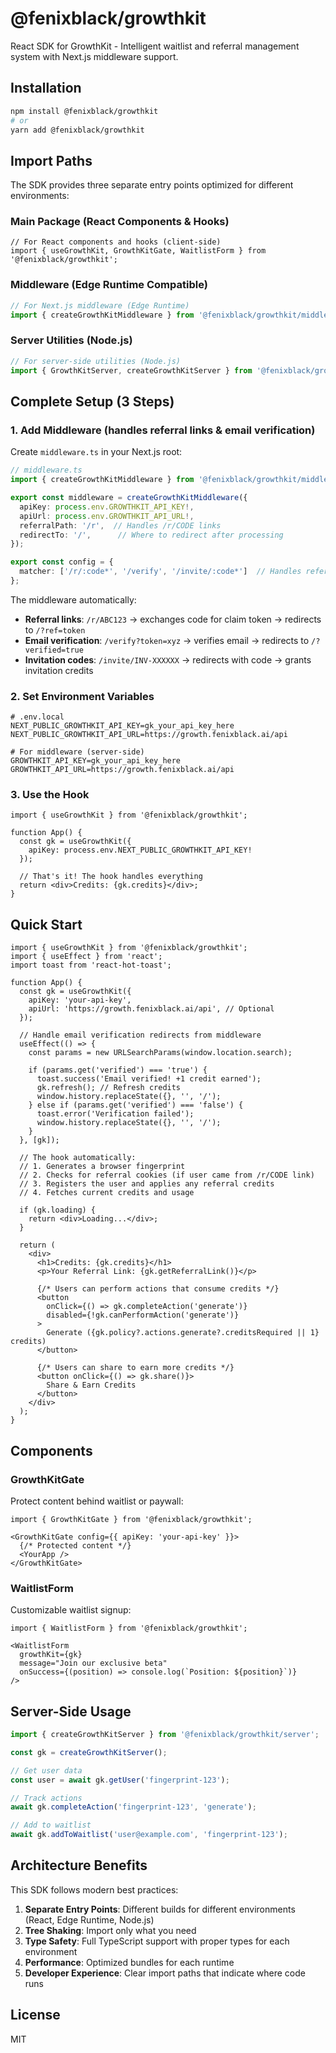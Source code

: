 # @fenixblack/growthkit

React SDK for GrowthKit - Intelligent waitlist and referral management system with Next.js middleware support.

## Installation

```bash
npm install @fenixblack/growthkit
# or
yarn add @fenixblack/growthkit
```

## Import Paths

The SDK provides three separate entry points optimized for different environments:

### Main Package (React Components & Hooks)
```tsx
// For React components and hooks (client-side)
import { useGrowthKit, GrowthKitGate, WaitlistForm } from '@fenixblack/growthkit';
```

### Middleware (Edge Runtime Compatible)
```ts
// For Next.js middleware (Edge Runtime)
import { createGrowthKitMiddleware } from '@fenixblack/growthkit/middleware';
```

### Server Utilities (Node.js)
```ts
// For server-side utilities (Node.js)
import { GrowthKitServer, createGrowthKitServer } from '@fenixblack/growthkit/server';
```

## Complete Setup (3 Steps)

### 1. Add Middleware (handles referral links & email verification)

Create `middleware.ts` in your Next.js root:

```ts
// middleware.ts
import { createGrowthKitMiddleware } from '@fenixblack/growthkit/middleware';

export const middleware = createGrowthKitMiddleware({
  apiKey: process.env.GROWTHKIT_API_KEY!,
  apiUrl: process.env.GROWTHKIT_API_URL!,
  referralPath: '/r',  // Handles /r/CODE links
  redirectTo: '/',      // Where to redirect after processing
});

export const config = {
  matcher: ['/r/:code*', '/verify', '/invite/:code*']  // Handles referral, verification, and invitations
};
```

The middleware automatically:
- **Referral links**: `/r/ABC123` → exchanges code for claim token → redirects to `/?ref=token`
- **Email verification**: `/verify?token=xyz` → verifies email → redirects to `/?verified=true`
- **Invitation codes**: `/invite/INV-XXXXXX` → redirects with code → grants invitation credits

### 2. Set Environment Variables

```env
# .env.local
NEXT_PUBLIC_GROWTHKIT_API_KEY=gk_your_api_key_here
NEXT_PUBLIC_GROWTHKIT_API_URL=https://growth.fenixblack.ai/api

# For middleware (server-side)
GROWTHKIT_API_KEY=gk_your_api_key_here
GROWTHKIT_API_URL=https://growth.fenixblack.ai/api
```

### 3. Use the Hook

```tsx
import { useGrowthKit } from '@fenixblack/growthkit';

function App() {
  const gk = useGrowthKit({
    apiKey: process.env.NEXT_PUBLIC_GROWTHKIT_API_KEY!
  });
  
  // That's it! The hook handles everything
  return <div>Credits: {gk.credits}</div>;
}
```

## Quick Start

```tsx
import { useGrowthKit } from '@fenixblack/growthkit';
import { useEffect } from 'react';
import toast from 'react-hot-toast';

function App() {
  const gk = useGrowthKit({
    apiKey: 'your-api-key',
    apiUrl: 'https://growth.fenixblack.ai/api', // Optional
  });

  // Handle email verification redirects from middleware
  useEffect(() => {
    const params = new URLSearchParams(window.location.search);
    
    if (params.get('verified') === 'true') {
      toast.success('Email verified! +1 credit earned');
      gk.refresh(); // Refresh credits
      window.history.replaceState({}, '', '/');
    } else if (params.get('verified') === 'false') {
      toast.error('Verification failed');
      window.history.replaceState({}, '', '/');
    }
  }, [gk]);

  // The hook automatically:
  // 1. Generates a browser fingerprint
  // 2. Checks for referral cookies (if user came from /r/CODE link)
  // 3. Registers the user and applies any referral credits
  // 4. Fetches current credits and usage

  if (gk.loading) {
    return <div>Loading...</div>;
  }

  return (
    <div>
      <h1>Credits: {gk.credits}</h1>
      <p>Your Referral Link: {gk.getReferralLink()}</p>
      
      {/* Users can perform actions that consume credits */}
      <button 
        onClick={() => gk.completeAction('generate')}
        disabled={!gk.canPerformAction('generate')}
      >
        Generate ({gk.policy?.actions.generate?.creditsRequired || 1} credits)
      </button>

      {/* Users can share to earn more credits */}
      <button onClick={() => gk.share()}>
        Share & Earn Credits
      </button>
    </div>
  );
}
```

## Components

### GrowthKitGate
Protect content behind waitlist or paywall:

```tsx
import { GrowthKitGate } from '@fenixblack/growthkit';

<GrowthKitGate config={{ apiKey: 'your-api-key' }}>
  {/* Protected content */}
  <YourApp />
</GrowthKitGate>
```

### WaitlistForm
Customizable waitlist signup:

```tsx
import { WaitlistForm } from '@fenixblack/growthkit';

<WaitlistForm
  growthKit={gk}
  message="Join our exclusive beta"
  onSuccess={(position) => console.log(`Position: ${position}`)}
/>
```

## Server-Side Usage

```ts
import { createGrowthKitServer } from '@fenixblack/growthkit/server';

const gk = createGrowthKitServer();

// Get user data
const user = await gk.getUser('fingerprint-123');

// Track actions
await gk.completeAction('fingerprint-123', 'generate');

// Add to waitlist
await gk.addToWaitlist('user@example.com', 'fingerprint-123');
```

## Architecture Benefits

This SDK follows modern best practices:

1. **Separate Entry Points**: Different builds for different environments (React, Edge Runtime, Node.js)
2. **Tree Shaking**: Import only what you need
3. **Type Safety**: Full TypeScript support with proper types for each environment
4. **Performance**: Optimized bundles for each runtime
5. **Developer Experience**: Clear import paths that indicate where code runs

## License

MIT